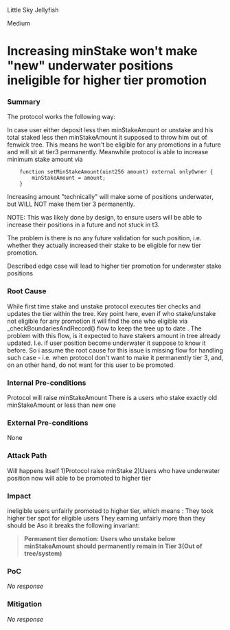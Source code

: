 Little Sky Jellyfish

Medium

# Increasing minStake won't make "new" underwater positions ineligible for higher tier promotion

### Summary

The protocol works the following way:

In case user either deposit less then minStakeAmount or unstake and his total staked less then minStakeAmount it supposed to throw him out of fenwick tree. This means he won't be eligible for any promotions in a future and will sit at tier3 permanently.
Meanwhile protocol is able to increase minimum stake amount via 
```solidity
    function setMinStakeAmount(uint256 amount) external onlyOwner {
        minStakeAmount = amount;
    }
```
Increasing amount "technically" will make some of positions underwater, but WILL NOT make them tier 3 permanently.
 
NOTE: This was likely done by design, to ensure users will be able to increase their positions in a future and not stuck in t3.

The problem is there is no any future validation for such position, i.e. whether they actually increased their stake to be eligible for new tier promotion.

Described edge case will lead to higher tier promotion for underwater stake positions 


### Root Cause

While first time stake and unstake protocol executes tier checks and updates the tier within the tree. 
Key point here, even if who stake/unstake not eligible for any promotion it will find the one who eligible via _checkBoundariesAndRecord() flow to keep the tree up to date .
The problem with this flow, is it expected to have stakers amount in tree already updated. I.e. if user position become underwater it suppose to know it before. So i assume the root cause for this issue is missing flow for handling such case - i.e. when protocol don't want to make it permanently tier 3, and, on an other hand, do not want for this user to be promoted.


### Internal Pre-conditions

Protocol will raise minStakeAmount
There is a users who stake exactly old minStakeAmount or less than new one

### External Pre-conditions

None

### Attack Path

Will happens itself
1)Protocol raise minStake
2)Users who have underwater position now will able to be promoted to higher tier

### Impact

ineligible users unfairly promoted to higher tier, which means :
They took higher tier spot for eligible users
They earning unfairly more than they should be 
Aso it breaks the following invariant:
> **Permanent tier demotion: Users who unstake below minStakeAmount should permanently remain in Tier 3(Out of tree/system)**


### PoC

_No response_

### Mitigation

_No response_